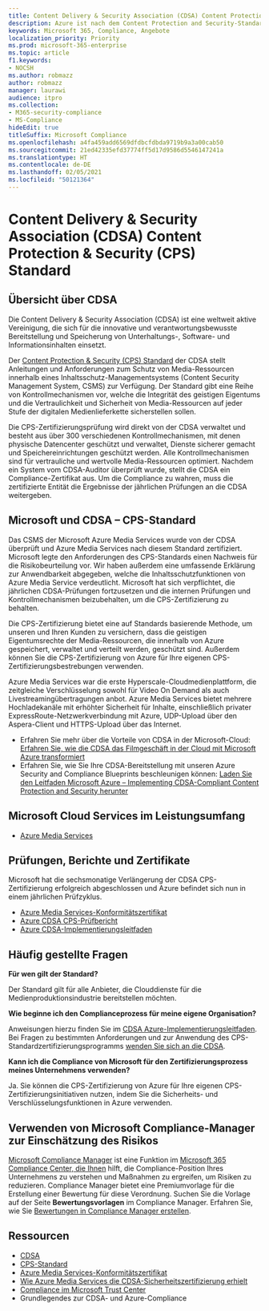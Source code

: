 ```yaml
---
title: Content Delivery & Security Association (CDSA) Content Protection & Security (CPS) Standard
description: Azure ist nach dem Content Protection and Security-Standard der Content Delivery and Security Association zertifiziert.
keywords: Microsoft 365, Compliance, Angebote
localization_priority: Priority
ms.prod: microsoft-365-enterprise
ms.topic: article
f1.keywords:
- NOCSH
ms.author: robmazz
author: robmazz
manager: laurawi
audience: itpro
ms.collection:
- M365-security-compliance
- MS-Compliance
hideEdit: true
titleSuffix: Microsoft Compliance
ms.openlocfilehash: a4fa459add6569dfdbcfdbda9719b9a3a00cab50
ms.sourcegitcommit: 21ed42335efd37774ff5d17d9586d5546147241a
ms.translationtype: HT
ms.contentlocale: de-DE
ms.lasthandoff: 02/05/2021
ms.locfileid: "50121364"
---
```

# <a name="content-delivery--security-association-cdsa-content-protection--security-cps-standard"></a>Content Delivery & Security Association (CDSA) Content Protection & Security (CPS) Standard

## <a name="cdsa-overview"></a>Übersicht über CDSA

Die Content Delivery & Security Association (CDSA) ist eine weltweit aktive Vereinigung, die sich für die innovative und verantwortungsbewusste Bereitstellung und Speicherung von Unterhaltungs-, Software- und Informationsinhalten einsetzt.

Der [Content Protection & Security (CPS) Standard](https://aka.ms/cdsa-standard) der CDSA stellt Anleitungen und Anforderungen zum Schutz von Media-Ressourcen innerhalb eines Inhaltsschutz-Managementsystems (Content Security Management System, CSMS) zur Verfügung. Der Standard gibt eine Reihe von Kontrollmechanismen vor, welche die Integrität des geistigen Eigentums und die Vertraulichkeit und Sicherheit von Media-Ressourcen auf jeder Stufe der digitalen Medienlieferkette sicherstellen sollen.

Die CPS-Zertifizierungsprüfung wird direkt von der CDSA verwaltet und besteht aus über 300 verschiedenen Kontrollmechanismen, mit denen physische Datencenter geschützt und verwaltet, Dienste sicherer gemacht und Speichereinrichtungen geschützt werden. Alle Kontrollmechanismen sind für vertrauliche und wertvolle Media-Ressourcen optimiert. Nachdem ein System vom CDSA-Auditor überprüft wurde, stellt die CDSA ein Compliance-Zertifikat aus. Um die Compliance zu wahren, muss die zertifizierte Entität die Ergebnisse der jährlichen Prüfungen an die CDSA weitergeben.

## <a name="microsoft-and-cdsa--cps-standard"></a>Microsoft und CDSA – CPS-Standard

Das CSMS der Microsoft Azure Media Services wurde von der CDSA überprüft und Azure Media Services nach diesem Standard zertifiziert. Microsoft legte den Anforderungen des CPS-Standards einen Nachweis für die Risikobeurteilung vor. Wir haben außerdem eine umfassende Erklärung zur Anwendbarkeit abgegeben, welche die Inhaltsschutzfunktionen von Azure Media Service verdeutlicht. Microsoft hat sich verpflichtet, die jährlichen CDSA-Prüfungen fortzusetzen und die internen Prüfungen und Kontrollmechanismen beizubehalten, um die CPS-Zertifizierung zu behalten.

Die CPS-Zertifizierung bietet eine auf Standards basierende Methode, um unseren und Ihren Kunden zu versichern, dass die geistigen Eigentumsrechte der Media-Ressourcen, die innerhalb von Azure gespeichert, verwaltet und verteilt werden, geschützt sind. Außerdem können Sie die CPS-Zertifizierung von Azure für Ihre eigenen CPS-Zertifizierungsbestrebungen verwenden.

Azure Media Services war die erste Hyperscale-Cloudmedienplattform, die zeitgleiche Verschlüsselung sowohl für Video On Demand als auch Livestreamingübertragungen anbot. Azure Media Services bietet mehrere Hochladekanäle mit erhöhter Sicherheit für Inhalte, einschließlich privater ExpressRoute-Netzwerkverbindung mit Azure, UDP-Upload über den Aspera-Client und HTTPS-Upload über das Internet.

- Erfahren Sie mehr über die Vorteile von CDSA in der Microsoft-Cloud: [Erfahren Sie, wie die CDSA das Filmgeschäft in der Cloud mit Microsoft Azure transformiert](https://customers.microsoft.com/story/cdsa-nonprofit-azure-sharepoint-office365-mobility-security-en) 
- Erfahren Sie, wie Sie Ihre CDSA-Bereitstellung mit unseren Azure Security and Compliance Blueprints beschleunigen können: [Laden Sie den Leitfaden Microsoft Azure – Implementing CDSA-Compliant Content Protection and Security herunter](https://gallery.technet.microsoft.com/Azure-Implementing-CDSA-8087c7a2) 

## <a name="microsoft-in-scope-cloud-services"></a>Microsoft Cloud Services im Leistungsumfang

- [Azure Media Services](https://aka.ms/AzureCompliance)

## <a name="audits-reports-and-certificates"></a>Prüfungen, Berichte und Zertifikate

Microsoft hat die sechsmonatige Verlängerung der CDSA CPS-Zertifizierung erfolgreich abgeschlossen und Azure befindet sich nun in einem jährlichen Prüfzyklus.

- [Azure Media Services-Konformitätszertifikat](https://aka.ms/cdsa-cert)
- [Azure CDSA CPS-Prüfbericht](https://aka.ms/AzureCDSACPSAuditReport)
- [Azure CDSA-Implementierungsleitfaden](https://aka.ms/AzureCDSAImplementationGuide)

## <a name="frequently-asked-questions"></a>Häufig gestellte Fragen

**Für wen gilt der Standard?**

Der Standard gilt für alle Anbieter, die Clouddienste für die Medienproduktionsindustrie bereitstellen möchten.

**Wie beginne ich den Complianceprozess für meine eigene Organisation?**

Anweisungen hierzu finden Sie im [CDSA Azure-Implementierungsleitfaden](https://aka.ms/cdsaprotectsecure). Bei Fragen zu bestimmten Anforderungen und zur Anwendung des CPS-Standardzertifizierungsprogramms [wenden Sie sich an die CDSA](https://go.microsoft.com/fwlink/p/?linkid=2099484).

**Kann ich die Compliance von Microsoft für den Zertifizierungsprozess meines Unternehmens verwenden?**

Ja. Sie können die CPS-Zertifizierung von Azure für Ihre eigenen CPS-Zertifizierungsinitiativen nutzen, indem Sie die Sicherheits- und Verschlüsselungsfunktionen in Azure verwenden.

## <a name="use-microsoft-compliance-manager-to-assess-your-risk"></a>Verwenden von Microsoft Compliance-Manager zur Einschätzung des Risikos

[Microsoft Compliance Manager](/microsoft-365/compliance/compliance-manager) ist eine Funktion im [Microsoft 365 Compliance Center, die Ihnen](/microsoft-365/compliance/microsoft-365-compliance-center) hilft, die Compliance-Position Ihres Unternehmens zu verstehen und Maßnahmen zu ergreifen, um Risiken zu reduzieren. Compliance Manager bietet eine Premiumvorlage für die Erstellung einer Bewertung für diese Verordnung. Suchen Sie die Vorlage auf der Seite **Bewertungsvorlagen** im Compliance Manager. Erfahren Sie, wie Sie [Bewertungen in Compliance Manager erstellen](/microsoft-365/compliance/compliance-manager-assessments).

## <a name="resources"></a>Ressourcen

- [CDSA](https://www.cdsaonline.org/)
- [CPS-Standard](https://aka.ms/cdsa-standard)
- [Azure Media Services-Konformitätszertifikat](https://aka.ms/cdsa-cert)
- [Wie Azure Media Services die CDSA-Sicherheitszertifizierung erhielt](https://johndeutscher.com/2015/04/14/how-azure-media-services-earned-cdsa-security-certification/)
- [Compliance im Microsoft Trust Center](https://www.microsoft.com/trust-center/compliance/compliance-overview)
- Grundlegendes zur CDSA- und Azure-Compliance
